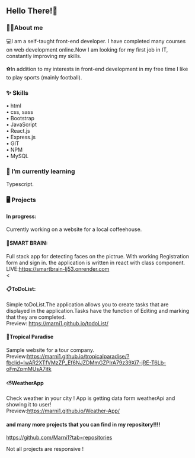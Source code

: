 ## Hello There!👋

<!--
**Marni1/Marni1** is a ✨ _special_ ✨ repository because its `README.md` (this file) appears on your GitHub profile.

Here are some ideas to get you started:

- 🔭 I’m currently working on ...
- 🌱 I’m currently learning ...
- 👯 I’m looking to collaborate on ...
- 🤔 I’m looking for help with ...
- 💬 Ask me about ...
- 📫 How to reach me: ...
- 😄 Pronouns: ...
- ⚡ Fun fact: ...
-->
### 🏋️‍♂️About me 
💻I am a self-taught front-end developer.  I have completed many courses on web development online.Now I am looking for my first job in IT, constantly improving my skills.<br><br>
⚽In addition to my interests in front-end development in my free time I like to play sports (mainly football).

### ✨ Skills <br>
• html <br>
• css, sass<br>
• Bootstrap<br>
• JavaScript<br>
• React.js<br>
• Express.js<br>
• GIT<br>
• NPM<br>
• MySQL<br>
### 🌱 I’m currently learning
Typescript.<br>
### 🖥 Projects 

#### In progress:
Currently working on a website for a local coffeehouse.

#### 🧠SMART BRAIN:
Full stack app for detecting faces on the pictrue. With working Registration form and sign in.
the application is written in react with class component.
<br>LIVE:https://smartbrain-lj53.onrender.com<br>
<


#### 📋ToDoList:
Simple toDoList.The application allows you to create tasks that are displayed in the application.Tasks have the function of Editing and marking that they are completed.<br>
Preview: https://marni1.github.io/todoList/
<br>

#### 🌴Tropical Paradise
Sample website for a tour company.<br>
Preview:https://marni1.github.io/tropicalparadise/?fbclid=IwAR2XTfVMzZP_Ef6NJZDMmGZPIrA79z39Xi7-jRE-T6Lb-oFmZpmMUsA7itk

#### ⛅WeatherApp
Check weather in your city ! App is getting data form weatherApi and showing it to user!<br>
Preview:https://marni1.github.io/Weather-App/


#### and many more projects that you can find in my repository!!!!
https://github.com/Marni1?tab=repositories

Not all projects are responsive !







